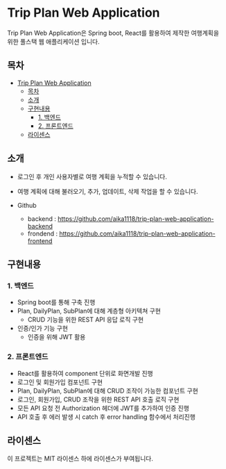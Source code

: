 # Trip Plan Web Application


Trip Plan Web Application은 Spring boot, React를 활용하여 제작한 여행계획을 위한 풀스택 웹 애플리케이션 입니다.

## 목차

- [Trip Plan Web Application](#Trip-Plan-Web-Application)
  - [목차](#목차)
  - [소개](#소개)
  - [구현내용](#구현내용)
    - [1. 백엔드](#1-백엔드)
    - [2. 프론트엔드](#2-프론트엔드)
  - [라이센스](#라이센스)

## 소개

- 로그인 후 개인 사용자별로 여행 계획을 누적할 수 있습니다.

- 여행 계획에 대해 불러오기, 추가, 업데이트, 삭제 작업을 할 수 있습니다.

- Github
    - backend : https://github.com/aika1118/trip-plan-web-application-backend
    - frondend : https://github.com/aika1118/trip-plan-web-application-frontend

## 구현내용

### 1. 백엔드

- Spring boot를 통해 구축 진행
- Plan, DailyPlan, SubPlan에 대해 계층형 아키텍쳐 구현
  - CRUD 기능을 위한 REST API 응답 로직 구현
- 인증/인가 기능 구현
  - 인증을 위해 JWT 활용


### 2. 프론트엔드

- React를 활용하여 component 단위로 화면개발 진행
- 로그인 및 회원가입 컴포넌트 구현
- Plan, DailyPlan, SubPlan에 대해 CRUD 조작이 가능한 컴포넌트 구현
- 로그인, 회원가입, CRUD 조작을 위한 REST API 호출 로직 구현
- 모든 API 요청 전 Authorization 헤더에 JWT를 추가하여 인증 진행
- API 호출 후 에러 발생 시 catch 후 error handling 함수에서 처리진행

## 라이센스

이 프로젝트는 MIT 라이센스 하에 라이센스가 부여됩니다.
